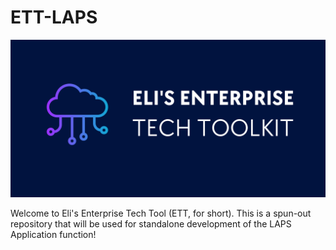 # ETT-LAPS

![Logo](https://github.com/eliweitzman/EnterpriseTechTool/blob/main/ImageAssets/Eli's%20Enterprise.png)

Welcome to Eli's Enterprise Tech Tool (ETT, for short). This is a spun-out repository that will be used for standalone development of the LAPS Application function!
